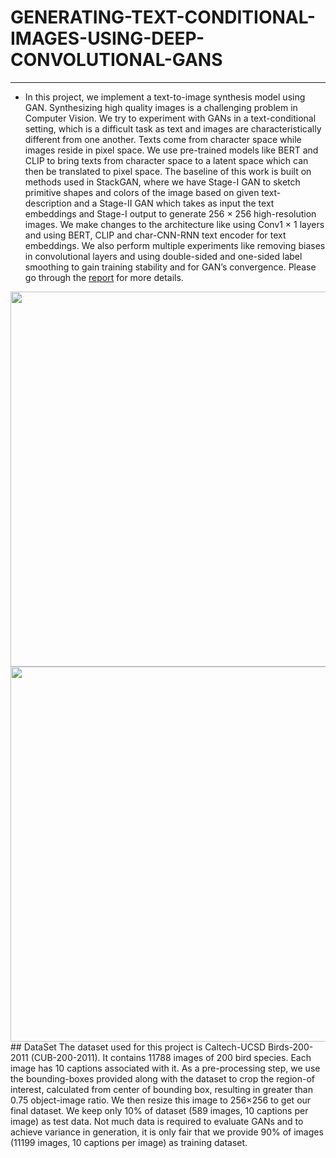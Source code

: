 # GENERATING-TEXT-CONDITIONAL-IMAGES-USING-DEEP-CONVOLUTIONAL-GANS
---
- In this project, we implement a text-to-image synthesis model using GAN. Synthesizing high quality images is a challenging problem in Computer Vision. We try to experiment with GANs in a text-conditional setting, which is a difficult task as text and images are characteristically different from one another. Texts come from character space while images reside in pixel space. We use pre-trained models like BERT and CLIP to bring texts from character space to a latent space which can then be translated to pixel space. The baseline of this work is built on methods used in StackGAN, where we have Stage-I GAN to sketch primitive shapes and colors of the image based on given text-description and a Stage-II GAN which takes as input the text embeddings and Stage-I output to generate 256 × 256 high-resolution images. We make changes to the architecture like using Conv1 × 1 layers and using BERT, CLIP and char-CNN-RNN text encoder for text embeddings. We also perform multiple experiments like removing biases in convolutional layers and using double-sided and one-sided label smoothing to gain training stability and for GAN’s convergence. Please go through the [report](/Report/) for more details.
<img src="/Results/sg_res1.jpg" width="800" height="600">
<img src="/Results/sg_res2.jpg" width="800" height="600">
## DataSet
The dataset used for this project is Caltech-UCSD Birds-200-2011 (CUB-200-2011). It contains 11788 images of 200 bird species. Each image has 10 captions associated with it. As a pre-processing step, we use the bounding-boxes provided along with the dataset to crop the region-of interest, calculated from center of bounding box, resulting in greater than 0.75 object-image ratio. We then resize this image to 256×256 to get our final dataset. We keep only 10% of dataset (589 images, 10 captions per image) as test data. Not much data is required to evaluate GANs and to achieve variance in generation, it is only fair that we provide 90% of images (11199 images, 10 captions per image) as training dataset.
